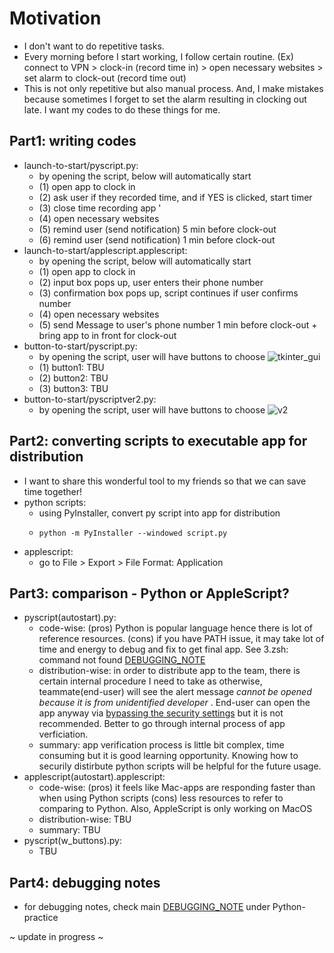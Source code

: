 # Motivation
- I don't want to do repetitive tasks.
- Every morning before I start working, I follow certain routine. (Ex) connect to VPN > clock-in (record time in) > open necessary websites > set alarm to clock-out (record time out)
- This is not only repetitive but also manual process. And, I make mistakes because sometimes I forget to set the alarm resulting in clocking out late. I want my codes to do these things for me.

## Part1: writing codes
- launch-to-start/pyscript.py: 
  - by opening the script, below will automatically start
  - (1) open app to clock in 
  - (2) ask user if they recorded time, and if YES is clicked, start timer 
  - (3) close time recording app '
  - (4) open necessary websites
  - (5) remind user (send notification) 5 min before clock-out
  - (6) remind user (send notification) 1 min before clock-out
- launch-to-start/applescript.applescript:
  - by opening the script, below will automatically start
  - (1) open app to clock in 
  - (2) input box pops up, user enters their phone number 
  - (3) confirmation box pops up, script continues if user confirms number
  - (4) open necessary websites
  - (5) send Message to user's phone number 1 min before clock-out + bring app to in front for clock-out
- button-to-start/pyscript.py:
  - by opening the script, user will have buttons to choose
  ![tkinter_gui](https://user-images.githubusercontent.com/91002274/223154126-9eb0f987-9456-41ba-8d1b-7839512d3247.png)
  - (1) button1: TBU
  - (2) button2: TBU
  - (3) button3: TBU
- button-to-start/pyscriptver2.py:
  - by opening the script, user will have buttons to choose
  ![v2](https://user-images.githubusercontent.com/91002274/224464991-49183392-3b60-440e-99b3-230a32ac24be.png)


## Part2: converting scripts to executable app for distribution
- I want to share this wonderful tool to my friends so that we can save time together!
- python scripts: 
  - using PyInstaller, convert py script into app for distribution
  - ```terminal
    python -m PyInstaller --windowed script.py
    ``` 
- applescript:
  - go to File > Export > File Format: Application
  
## Part3: comparison - Python or AppleScript?
- pyscript(autostart).py: 
  - code-wise: (pros) Python is popular language hence there is lot of reference resources. (cons) if you have PATH issue, it may take lot of time and energy to debug and fix to get final app. See 3.zsh: command not found [DEBUGGING_NOTE](https://github.com/selgik/Python-practice/blob/main/DEBUGGING_NOTE.md)
  - distribution-wise: in order to distribute app to the team, there is certain internal procedure I need to take as otherwise, teammate(end-user) will see the alert message *cannot be opened because it is from unidentified developer* . End-user can open the app anyway via [bypassing the security settings](https://support.apple.com/en-sg/guide/mac-help/mh40616/mac) but it is not recommended. Better to go through internal process of app verficiation. 
  - summary: app verification process is little bit complex, time consuming but it is good learning opportunity. Knowing how to securily distirbute python scripts will be helpful for the future usage.
- applescript(autostart).applescript:
  - code-wise: (pros) it feels like Mac-apps are responding faster than when using Python scripts (cons) less resources to refer to comparing to Python. Also, AppleScript is only working on MacOS
  - distribution-wise: TBU
  - summary: TBU
- pyscript(w_buttons).py:
  - TBU  

## Part4: debugging notes
- for debugging notes, check main [DEBUGGING_NOTE](https://github.com/selgik/Python-practice/blob/main/DEBUGGING_NOTE.md) under Python-practice


~ update in progress ~
